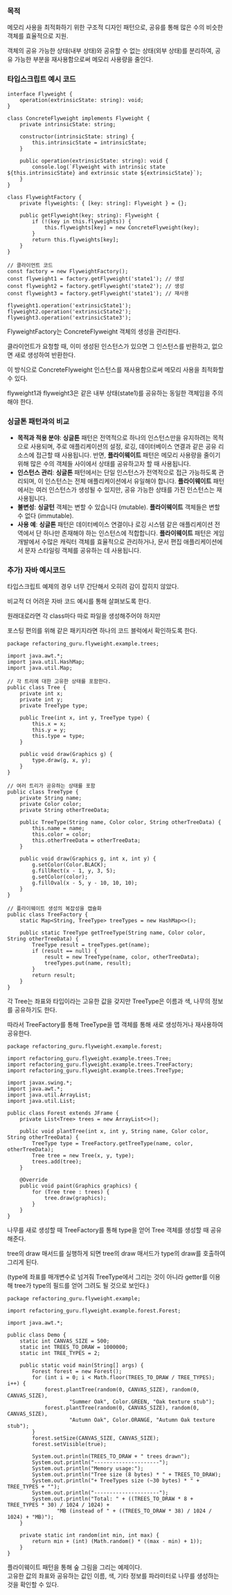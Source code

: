 ### 목적

메모리 사용을 최적화하기 위한 구조적 디자인 패턴으로, 공유를 통해 많은 수의 비슷한 객체를 효율적으로 지원.

객체의 공유 가능한 상태(내부 상태)와 공유할 수 없는 상태(외부 상태)를 분리하여, 공유 가능한 부분을 재사용함으로써 메모리 사용량을 줄인다.

### 타입스크립트 예시 코드

```
interface Flyweight {
    operation(extrinsicState: string): void;
}

class ConcreteFlyweight implements Flyweight {
    private intrinsicState: string;

    constructor(intrinsicState: string) {
        this.intrinsicState = intrinsicState;
    }

    public operation(extrinsicState: string): void {
        console.log(`Flyweight with intrinsic state ${this.intrinsicState} and extrinsic state ${extrinsicState}`);
    }
}

class FlyweightFactory {
    private flyweights: { [key: string]: Flyweight } = {};

    public getFlyweight(key: string): Flyweight {
        if (!(key in this.flyweights)) {
            this.flyweights[key] = new ConcreteFlyweight(key);
        }
        return this.flyweights[key];
    }
}

// 클라이언트 코드
const factory = new FlyweightFactory();
const flyweight1 = factory.getFlyweight('state1'); // 생성
const flyweight2 = factory.getFlyweight('state2'); // 생성
const flyweight3 = factory.getFlyweight('state1'); // 재사용

flyweight1.operation('extrinsicState1');
flyweight2.operation('extrinsicState2');
flyweight3.operation('extrinsicState3');
```

FlyweightFactory는 ConcreteFlyweight 객체의 생성을 관리한다.

클라이언트가 요청할 때, 이미 생성된 인스턴스가 있으면 그 인스턴스를 반환하고, 없으면 새로 생성하여 반환한다.

이 방식으로 ConcreteFlyweight 인스턴스를 재사용함으로써 메모리 사용을 최적화할 수 있다.

flyweight1과 flyweight3은 같은 내부 상태(state1)를 공유하는 동일한 객체임을 주의해야 한다.

### 싱글톤 패턴과의 비교

-   **목적과 적용 분야**: **싱글톤** 패턴은 전역적으로 하나의 인스턴스만을 유지하려는 목적으로 사용되며, 주로 애플리케이션의 설정, 로깅, 데이터베이스 연결과 같은 공유 리소스에 접근할 때 사용됩니다. 반면, **플라이웨이트** 패턴은 메모리 사용량을 줄이기 위해 많은 수의 객체들 사이에서 상태를 공유하고자 할 때 사용됩니다.
-   **인스턴스 관리**: **싱글톤** 패턴에서는 단일 인스턴스가 전역적으로 접근 가능하도록 관리되며, 이 인스턴스는 전체 애플리케이션에서 유일해야 합니다. **플라이웨이트** 패턴에서는 여러 인스턴스가 생성될 수 있지만, 공유 가능한 상태를 가진 인스턴스는 재사용됩니다.
-   **불변성**: **싱글턴** 객체는 변할 수 있습니다 (mutable). **플라이웨이트** 객체들은 변할 수 없다 (immutable).
-   **사용 예**: **싱글톤** 패턴은 데이터베이스 연결이나 로깅 시스템 같은 애플리케이션 전역에서 단 하나만 존재해야 하는 인스턴스에 적합합니다. **플라이웨이트** 패턴은 게임 개발에서 수많은 캐릭터 객체를 효율적으로 관리하거나, 문서 편집 애플리케이션에서 문자 스타일링 객체를 공유하는 데 사용됩니다.

### 추가) 자바 예시코드

타입스크립트 예제의 경우 너무 간단해서 오히려 감이 잡히지 않았다.

비교적 더 어려운 자바 코드 예시를 통해 살펴보도록 한다.

원래대로라면 각 class마다 따로 파일을 생성해주어야 하지만

포스팅 편의를 위해 같은 패키지라면 하나의 코드 블럭에서 확인하도록 한다.

```
package refactoring_guru.flyweight.example.trees;

import java.awt.*;
import java.util.HashMap;
import java.util.Map;

// 각 트리에 대한 고유한 상태를 포함한다.
public class Tree {
    private int x;
    private int y;
    private TreeType type;

    public Tree(int x, int y, TreeType type) {
        this.x = x;
        this.y = y;
        this.type = type;
    }

    public void draw(Graphics g) {
        type.draw(g, x, y);
    }
}

// 여러 트리가 공유하는 상태를 포함
public class TreeType {
    private String name;
    private Color color;
    private String otherTreeData;

    public TreeType(String name, Color color, String otherTreeData) {
        this.name = name;
        this.color = color;
        this.otherTreeData = otherTreeData;
    }

    public void draw(Graphics g, int x, int y) {
        g.setColor(Color.BLACK);
        g.fillRect(x - 1, y, 3, 5);
        g.setColor(color);
        g.fillOval(x - 5, y - 10, 10, 10);
    }
}

// 플라이웨이트 생성의 복잡성을 캡슐화
public class TreeFactory {
    static Map<String, TreeType> treeTypes = new HashMap<>();

    public static TreeType getTreeType(String name, Color color, String otherTreeData) {
        TreeType result = treeTypes.get(name);
        if (result == null) {
            result = new TreeType(name, color, otherTreeData);
            treeTypes.put(name, result);
        }
        return result;
    }
}
```

각 Tree는 좌표와 타입이라는 고유한 값을 갖지만 TreeType은 이름과 색, 나무의 정보를 공유하기도 한다.

따라서 TreeFactory를 통해 TreeType을 맵 객체를 통해 새로 생성하거나 재사용하여 공유한다. 

```
package refactoring_guru.flyweight.example.forest;

import refactoring_guru.flyweight.example.trees.Tree;
import refactoring_guru.flyweight.example.trees.TreeFactory;
import refactoring_guru.flyweight.example.trees.TreeType;

import javax.swing.*;
import java.awt.*;
import java.util.ArrayList;
import java.util.List;

public class Forest extends JFrame {
    private List<Tree> trees = new ArrayList<>();

    public void plantTree(int x, int y, String name, Color color, String otherTreeData) {
        TreeType type = TreeFactory.getTreeType(name, color, otherTreeData);
        Tree tree = new Tree(x, y, type);
        trees.add(tree);
    }

    @Override
    public void paint(Graphics graphics) {
        for (Tree tree : trees) {
            tree.draw(graphics);
        }
    }
}
```

나무를 새로 생성할 때 TreeFactory를 통해 type을 얻어 Tree 객체를 생성할 때 공유해준다.

tree의 draw 매서드를 실행하게 되면 tree의 draw 매서드가 type의 draw를 호출하여 그리게 된다.

(type에 좌표를 매개변수로 넘겨줘 TreeType에서 그리는 것이 아니라 getter를 이용해 tree가 type의 필드를 얻어 그려도 될 것으로 보인다.)

```
package refactoring_guru.flyweight.example;

import refactoring_guru.flyweight.example.forest.Forest;

import java.awt.*;

public class Demo {
    static int CANVAS_SIZE = 500;
    static int TREES_TO_DRAW = 1000000;
    static int TREE_TYPES = 2;

    public static void main(String[] args) {
        Forest forest = new Forest();
        for (int i = 0; i < Math.floor(TREES_TO_DRAW / TREE_TYPES); i++) {
            forest.plantTree(random(0, CANVAS_SIZE), random(0, CANVAS_SIZE),
                    "Summer Oak", Color.GREEN, "Oak texture stub");
            forest.plantTree(random(0, CANVAS_SIZE), random(0, CANVAS_SIZE),
                    "Autumn Oak", Color.ORANGE, "Autumn Oak texture stub");
        }
        forest.setSize(CANVAS_SIZE, CANVAS_SIZE);
        forest.setVisible(true);

        System.out.println(TREES_TO_DRAW + " trees drawn");
        System.out.println("---------------------");
        System.out.println("Memory usage:");
        System.out.println("Tree size (8 bytes) * " + TREES_TO_DRAW);
        System.out.println("+ TreeTypes size (~30 bytes) * " + TREE_TYPES + "");
        System.out.println("---------------------");
        System.out.println("Total: " + ((TREES_TO_DRAW * 8 + TREE_TYPES * 30) / 1024 / 1024) +
                "MB (instead of " + ((TREES_TO_DRAW * 38) / 1024 / 1024) + "MB)");
    }

    private static int random(int min, int max) {
        return min + (int) (Math.random() * ((max - min) + 1));
    }
}
```

플라이웨이트 패턴을 통해 숲 그림을 그리는 예제이다.  
고유한 값의 좌표와 공유하는 값인 이름, 색, 기타 정보를 파라미터로 나무를 생성하는 것을 확인할 수 있다.